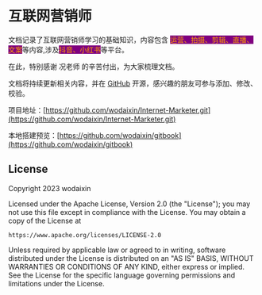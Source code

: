 # 互联网营销师

文档记录了互联网营销师学习的基础知识，内容包含 <mark style="color:orange;background-color:purple;">运营、拍摄、剪辑、直播、文案</mark>等内容,涉及<mark style="color:orange;background-color:purple;">抖音、小红书</mark>等平台。

在此，特别感谢 况老师 的辛苦付出，为大家梳理文档。

文档将持续更新相关内容，并在 [GitHub](https://github.com) 开源，感兴趣的朋友可参与添加、修改、校验。

项目地址：[https://github.com/wodaixin/Internet-Marketer.git](https://github.com/wodaixin/Internet-Marketer.git)

本地搭建预览：[https://github.com/wodaixin/gitbook](https://github.com/wodaixin/gitbook)

## License

Copyright 2023 wodaixin

Licensed under the Apache License, Version 2.0 (the "License");
you may not use this file except in compliance with the License.
You may obtain a copy of the License at

    https://www.apache.org/licenses/LICENSE-2.0

Unless required by applicable law or agreed to in writing, software
distributed under the License is distributed on an "AS IS" BASIS,
WITHOUT WARRANTIES OR CONDITIONS OF ANY KIND, either express or implied.
See the License for the specific language governing permissions and
limitations under the License.